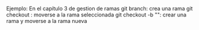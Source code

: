 Ejemplo: En el capítulo 3 de gestion de ramas
git branch: crea una rama
git checkout <nombre de la rama>: moverse a la rama seleccionada
git checkout -b "<nombre de la rama>": crear una rama y moverse a la rama nueva